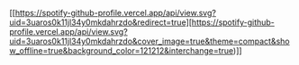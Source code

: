 [[https://spotify-github-profile.vercel.app/api/view.svg?uid=3uaros0k11jl34y0mkdahrzdo&redirect=true][https://spotify-github-profile.vercel.app/api/view.svg?uid=3uaros0k11jl34y0mkdahrzdo&cover_image=true&theme=compact&show_offline=true&background_color=121212&interchange=true)]]
